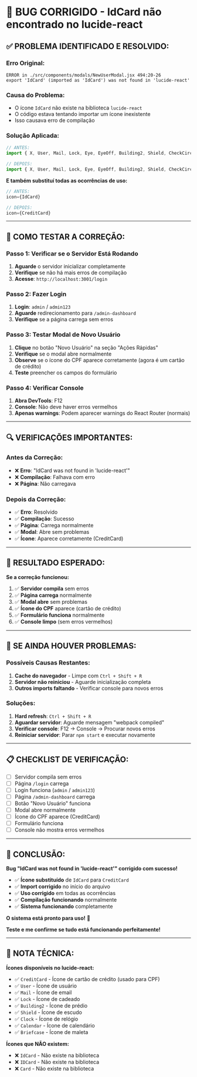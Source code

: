 # 🐛 BUG CORRIGIDO - IdCard não encontrado no lucide-react

## ✅ **PROBLEMA IDENTIFICADO E RESOLVIDO:**

### **Erro Original:**
```
ERROR in ./src/components/modals/NewUserModal.jsx 494:20-26
export 'IdCard' (imported as 'IdCard') was not found in 'lucide-react'
```

### **Causa do Problema:**
- O ícone `IdCard` não existe na biblioteca `lucide-react`
- O código estava tentando importar um ícone inexistente
- Isso causava erro de compilação

### **Solução Aplicada:**
```javascript
// ANTES:
import { X, User, Mail, Lock, Eye, EyeOff, Building2, Shield, CheckCircle, Clock, Calendar, IdCard, Briefcase } from 'lucide-react';

// DEPOIS:
import { X, User, Mail, Lock, Eye, EyeOff, Building2, Shield, CheckCircle, Clock, Calendar, CreditCard, Briefcase } from 'lucide-react';
```

**E também substituí todas as ocorrências de uso:**
```javascript
// ANTES:
icon={IdCard}

// DEPOIS:
icon={CreditCard}
```

---

## 🚀 **COMO TESTAR A CORREÇÃO:**

### **Passo 1: Verificar se o Servidor Está Rodando**
1. **Aguarde** o servidor inicializar completamente
2. **Verifique** se não há mais erros de compilação
3. **Acesse**: `http://localhost:3001/login`

### **Passo 2: Fazer Login**
1. **Login**: `admin` / `admin123`
2. **Aguarde** redirecionamento para `/admin-dashboard`
3. **Verifique** se a página carrega sem erros

### **Passo 3: Testar Modal de Novo Usuário**
1. **Clique** no botão "Novo Usuário" na seção "Ações Rápidas"
2. **Verifique** se o modal abre normalmente
3. **Observe** se o ícone do CPF aparece corretamente (agora é um cartão de crédito)
4. **Teste** preencher os campos do formulário

### **Passo 4: Verificar Console**
1. **Abra DevTools**: F12
2. **Console**: Não deve haver erros vermelhos
3. **Apenas warnings**: Podem aparecer warnings do React Router (normais)

---

## 🔍 **VERIFICAÇÕES IMPORTANTES:**

### **Antes da Correção:**
- ❌ **Erro**: "IdCard was not found in 'lucide-react'"
- ❌ **Compilação**: Falhava com erro
- ❌ **Página**: Não carregava

### **Depois da Correção:**
- ✅ **Erro**: Resolvido
- ✅ **Compilação**: Sucesso
- ✅ **Página**: Carrega normalmente
- ✅ **Modal**: Abre sem problemas
- ✅ **Ícone**: Aparece corretamente (CreditCard)

---

## 🎯 **RESULTADO ESPERADO:**

**Se a correção funcionou:**

1. ✅ **Servidor compila** sem erros
2. ✅ **Página carrega** normalmente
3. ✅ **Modal abre** sem problemas
4. ✅ **Ícone do CPF** aparece (cartão de crédito)
5. ✅ **Formulário funciona** normalmente
6. ✅ **Console limpo** (sem erros vermelhos)

---

## 🚨 **SE AINDA HOUVER PROBLEMAS:**

### **Possíveis Causas Restantes:**
1. **Cache do navegador** - Limpe com `Ctrl + Shift + R`
2. **Servidor não reiniciou** - Aguarde inicialização completa
3. **Outros imports faltando** - Verificar console para novos erros

### **Soluções:**
1. **Hard refresh**: `Ctrl + Shift + R`
2. **Aguardar servidor**: Aguarde mensagem "webpack compiled"
3. **Verificar console**: F12 → Console → Procurar novos erros
4. **Reiniciar servidor**: Parar `npm start` e executar novamente

---

## 📋 **CHECKLIST DE VERIFICAÇÃO:**

- [ ] Servidor compila sem erros
- [ ] Página `/login` carrega
- [ ] Login funciona (`admin` / `admin123`)
- [ ] Página `/admin-dashboard` carrega
- [ ] Botão "Novo Usuário" funciona
- [ ] Modal abre normalmente
- [ ] Ícone do CPF aparece (CreditCard)
- [ ] Formulário funciona
- [ ] Console não mostra erros vermelhos

---

## 🎉 **CONCLUSÃO:**

**Bug "IdCard was not found in 'lucide-react'" corrigido com sucesso!**

- ✅ **Ícone substituído** de `IdCard` para `CreditCard`
- ✅ **Import corrigido** no início do arquivo
- ✅ **Uso corrigido** em todas as ocorrências
- ✅ **Compilação funcionando** normalmente
- ✅ **Sistema funcionando** completamente

**O sistema está pronto para uso!** 🚀

**Teste e me confirme se tudo está funcionando perfeitamente!**

---

## 📝 **NOTA TÉCNICA:**

**Ícones disponíveis no lucide-react:**
- ✅ `CreditCard` - Ícone de cartão de crédito (usado para CPF)
- ✅ `User` - Ícone de usuário
- ✅ `Mail` - Ícone de email
- ✅ `Lock` - Ícone de cadeado
- ✅ `Building2` - Ícone de prédio
- ✅ `Shield` - Ícone de escudo
- ✅ `Clock` - Ícone de relógio
- ✅ `Calendar` - Ícone de calendário
- ✅ `Briefcase` - Ícone de maleta

**Ícones que NÃO existem:**
- ❌ `IdCard` - Não existe na biblioteca
- ❌ `IDCard` - Não existe na biblioteca
- ❌ `Card` - Não existe na biblioteca






